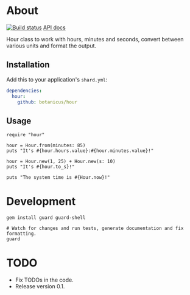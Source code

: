 # About
[![Build status][BS img]][Build status]
[API docs](https://botanicus.github.io/hour/)

Hour class to work with hours, minutes and seconds, convert between various units and format the output.

## Installation

Add this to your application's `shard.yml`:

```yaml
dependencies:
  hour:
    github: botanicus/hour
```

## Usage

```crystal
require "hour"

hour = Hour.from(minutes: 85)
puts "It's #{hour.hours.value}:#{hour.minutes.value}!"

hour = Hour.new(1, 25) + Hour.new(s: 10)
puts "It's #{hour.to_s}!"

puts "The system time is #{Hour.now}!"
```

# Development

```shell
gem install guard guard-shell

# Watch for changes and run tests, generate documentation and fix formatting.
guard
```

# TODO

- Fix TODOs in the code.
- Release version 0.1.

[Build status]: https://travis-ci.org/botanicus/hour
[BS img]: https://travis-ci.org/botanicus/hour.svg?branch=master

